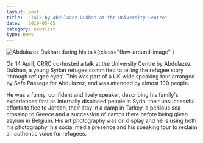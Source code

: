 ```yaml
---
layout: post
title:  "Talk by Abdulazez Dukhan at the University Centre"
date:   2019-05-05
category: newslist
type: news
---
```


![Abdulazez Dukhan during his talk](/images/2019-05-04-university-talk.jpg){:class="flow-around-image" }

On 14 April, CRRC co-hosted a talk at the University Centre by Abdulazez Dukhan, a young Syrian refugee committed to telling the refugee story 'through refugee eyes'. This was part of a UK-wide speaking tour arranged by Safe Passage for Abdulazez, and was attended by almost 100 people.

He was a funny, confident and lively speaker, describing his family's experiences first as internally displaced people in Syria, their unsuccessful efforts to flee to Jordan, their stay in a camp in Turkey, a perilous sea crossing to Greece and a succession of camps there before being given asylum in Belgium. His art photography was on display and he is using both his photography, his social media presence and his speaking tour to reclaim an authentic voice for refugees.
